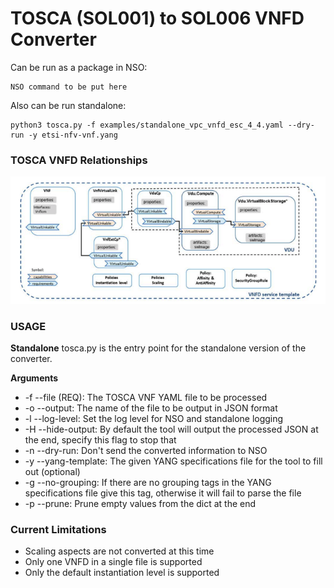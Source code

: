 # TOSCA (SOL001) to SOL006 VNFD Converter
Can be run as a package in NSO: 

    NSO command to be put here

Also can be run standalone:

    python3 tosca.py -f examples/standalone_vpc_vnfd_esc_4_4.yaml --dry-run -y etsi-nfv-vnf.yang

### TOSCA VNFD Relationships

![TOSCA VNFD Relationships](TOSCA-vnfd-relations.png)

### USAGE
**Standalone**
tosca.py is the entry point for the standalone version of the converter.



**Arguments**
- -f --file (REQ): The TOSCA VNF YAML file to be processed
- -o --output: The name of the file to be output in JSON format
- -l --log-level: Set the log level for NSO and standalone logging
- -H --hide-output: By default the tool will output the processed JSON at the end, specify this flag to stop that
- -n --dry-run: Don't send the converted information to NSO
- -y --yang-template: The given YANG specifications file for the tool to fill out (optional)
- -g --no-grouping: If there are no grouping tags in the YANG specifications file give this tag,
                  otherwise it will fail to parse the file
- -p --prune: Prune empty values from the dict at the end

### Current Limitations
* Scaling aspects are not converted at this time
* Only one VNFD in a single file is supported
* Only the default instantiation level is supported
